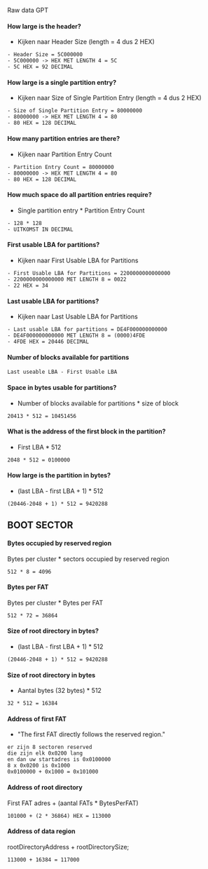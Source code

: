 
Raw data GPT


#### How large is the header?
- Kijken naar Header Size (length = 4 dus 2 HEX)

```
- Header Size = 5C000000
- 5C000000 -> HEX MET LENGTH 4 = 5C
- 5C HEX = 92 DECIMAL 
```

#### How large is a single partition entry?
- Kijken naar Size of Single Partition Entry (length = 4 dus 2 HEX)

```
- Size of Single Partition Entry = 80000000
- 80000000 -> HEX MET LENGTH 4 = 80
- 80 HEX = 128 DECIMAL
```

#### How many partition entries are there?
- Kijken naar Partition Entry Count

```
- Partition Entry Count = 80000000
- 80000000 -> HEX MET LENGTH 4 = 80
- 80 HEX = 128 DECIMAL
```

#### How much space do all partition entries require?
- Single partition entry * Partition Entry Count

```
- 128 * 128
- UITKOMST IN DECIMAL
```

#### First usable LBA for partitions?
- Kijken naar First Usable LBA for Partitions

```
- First Usable LBA for Partitions = 2200000000000000
- 2200000000000000 MET LENGTH 8 = 0022
- 22 HEX = 34
```

#### Last usable LBA for partitions?
- Kijken naar Last Usable LBA for Partitions

```
- Last usable LBA for partitions = DE4F000000000000
- DE4F000000000000 MET LENGTH 8 = (0000)4FDE
- 4FDE HEX = 20446 DECIMAL
```

#### Number of blocks available for partitions

```
Last useable LBA - First Usable LBA
```

#### Space in bytes usable for partitions?
- Number of blocks available for partitions * size of block

```
20413 * 512 = 10451456
```

#### What is the address of the first block in the partition?
- First LBA * 512

```
2048 * 512 = 0100000
```

#### How large is the partition in bytes?
- (last LBA - first LBA + 1) * 512

```
(20446-2048 + 1) * 512 = 9420288
```

## BOOT SECTOR

#### Bytes occupied by reserved region
Bytes per cluster * sectors occupied by reserved region

```
512 * 8 = 4096
```

#### Bytes per FAT
Bytes per cluster * Bytes per FAT

```
512 * 72 = 36864
```

#### Size of root directory in bytes?
- (last LBA - first LBA + 1) * 512

```
(20446-2048 + 1) * 512 = 9420288
```

#### Size of root directory in bytes
- Aantal bytes (32 bytes) * 512

```
32 * 512 = 16384
```

#### Address of first FAT
- "The first FAT directly follows the reserved region."
```
er zijn 8 sectoren reserved
die zijn elk 0x0200 lang
en dan uw startadres is 0x0100000
8 x 0x0200 is 0x1000
0x0100000 + 0x1000 = 0x101000
```

#### Address of root directory
First FAT adres + (aantal FATs * BytesPerFAT)

```
101000 + (2 * 36864) HEX = 113000
```

#### Address of data region
rootDirectoryAddress + rootDirectorySize;

```
113000 + 16384 = 117000
```

